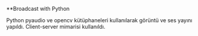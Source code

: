 **Broadcast with Python

Python pyaudio ve opencv kütüphaneleri kullanılarak görüntü ve ses yayını yapıldı.
Client-server mimarisi kullanıldı.

